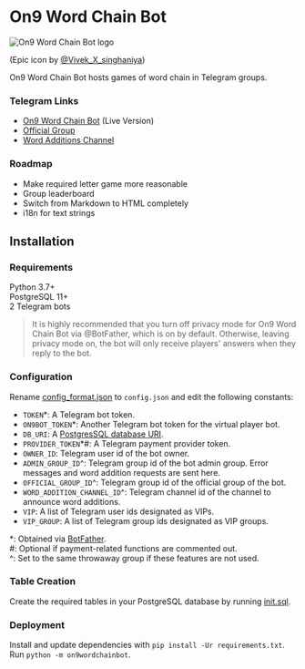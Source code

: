 # On9 Word Chain Bot
![On9 Word Chain Bot logo](on9.jpg)

(Epic icon by [@Vivek_X_singhaniya](vivek_X.jpg)) 

On9 Word Chain Bot hosts games of word chain in Telegram groups.

### Telegram Links
- [On9 Word Chain Bot](http://t.me/On9_wordchain_bot) (Live Version)
- [Official Group](https://t.me/+T30aTNo-2Xx2kc52)
- [Word Additions Channel](https://t.me/on9wcwa)

### Roadmap
- Make required letter game more reasonable
- Group leaderboard
- Switch from Markdown to HTML completely
- i18n for text strings

## Installation

### Requirements
Python 3.7+ \
PostgreSQL 11+ \
2 Telegram bots

> It is highly recommended that you turn off privacy mode for On9 Word Chain Bot via @BotFather,
> which is on by default. Otherwise, leaving privacy mode on, the bot will only receive players'
> answers when they reply to the bot.

### Configuration
Rename [config_format.json](config_format.json) to `config.json` and edit the following constants:

- `TOKEN`*: A Telegram bot token.
- `ON9BOT_TOKEN`*: Another Telegram bot token for the virtual player bot.
- `DB_URI`: A [PostgresSQL database URI](https://www.postgresql.org/docs/current/libpq-connect.html#LIBPQ-CONNSTRING).
- `PROVIDER_TOKEN`*#: A Telegram payment provider token.
- `OWNER_ID`: Telegram user id of the bot owner.
- `ADMIN_GROUP_ID`^: Telegram group id of the bot admin group. Error messages and word addition requests are sent here.
- `OFFICIAL_GROUP_ID`^: Telegram group id of the official group of the bot.
- `WORD_ADDITION_CHANNEL_ID`^: Telegram channel id of the channel to announce word additions.
- `VIP`: A list of Telegram user ids designated as VIPs.
- `VIP_GROUP`: A list of Telegram group ids designated as VIP groups.

\*: Obtained via [BotFather](https://t.me/BotFather). \
\#: Optional if payment-related functions are commented out. \
^: Set to the same throwaway group if these features are not used.

### Table Creation
Create the required tables in your PostgreSQL database by running [init.sql](init.sql).

### Deployment
Install and update dependencies with `pip install -Ur requirements.txt`. \
Run `python -m on9wordchainbot`.
